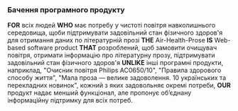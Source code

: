 ### Бачення програмного продукту
**FOR** всіх людей **WHO** має потребу у чистоті повітря навколишнього середовища, щоби підтримувати задовільний стан фізичного здоров'я для отримання даних по літературній прозі **THE** Air-Health-Prose **IS** Web-based software product **THAT** розроблений, щоб замовити очищувач повітря, отримати інформацію про літературну прозу, підтримувати задовільний стан фізичного здоров'я **UNLIKE** інші програмні продукти, наприклад, "Очисник повітря Philips AC0650/10", "Правила здорового способу життя", "Мала проза — велике задоволення. 10 українських та перекладних новинок", кожний з яких задовольняє окремі потреби, **OUR** продукт надає менший
функціонал, але пропонує об’єднану інформаційну підтримку для всіх потреб.
